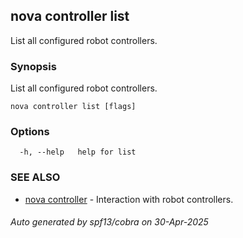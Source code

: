 ## nova controller list

List all configured robot controllers.

### Synopsis

List all configured robot controllers.

```
nova controller list [flags]
```

### Options

```
  -h, --help   help for list
```

### SEE ALSO

* [nova controller](nova_controller.md)	 - Interaction with robot controllers.

###### Auto generated by spf13/cobra on 30-Apr-2025
